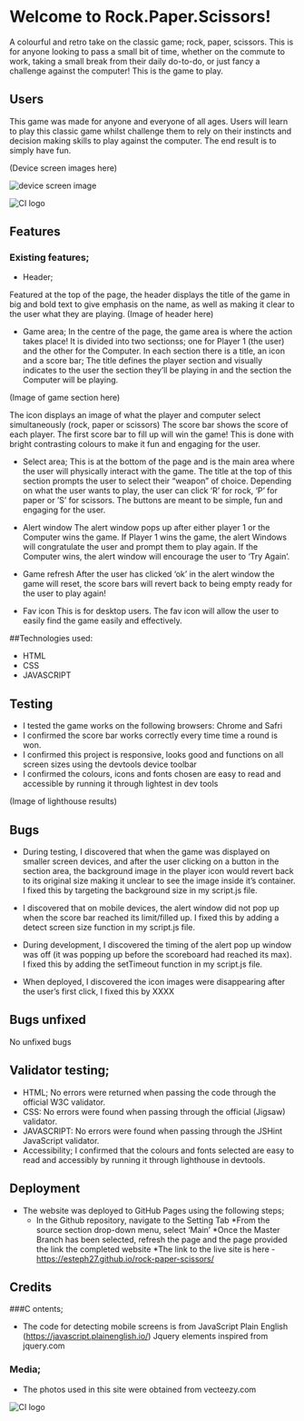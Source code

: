 # Welcome to Rock.Paper.Scissors!

A colourful and retro take on the classic game; rock, paper, scissors. This is for anyone looking to pass a small bit of time, whether on the commute to work, taking a small break from their daily do-to-do, or just fancy a challenge against the computer! This is the game to play. 

## Users
This game was made for anyone and everyone of all ages. 
Users will learn to play this classic game whilst challenge them to rely on their instincts and decision making skills to play against the computer. The end result is to simply have fun. 

(Device screen images here) 

![device screen image](assets/images/device.screens.png)

![CI logo](https://codeinstitute.s3.amazonaws.com/fullstack/ci_logo_small.png)

## Features

### Existing features;

* Header;

Featured at the top of the page, the header displays the title of the game in big and bold text to give emphasis on the name, as well as making it clear to the user what they are playing. 
(Image of header here)

* Game area;
In the centre of the page, the game area is where the action takes place! It is divided into two sectionss; one for Player 1 (the user) and the other for the Computer. In each section there is a title, an icon and a score bar;
The title defines the player section and visually indicates to the user the section they’ll be playing in and the section the Computer will be playing. 

(Image of game section here) 

The icon displays an image of what the player and computer select simultaneously  (rock, paper or scissors)
The score bar shows the score of each player. The first score bar to fill up will win the game! This is done with bright contrasting colours to make it fun and engaging for the user. 

* Select area;
This is at the bottom of the page and is the main area where the user will physically interact with the game. The title at the top of this section prompts the user to select their “weapon” of choice. Depending on what the user wants to play, the user can click ‘R’ for rock, ‘P’ for paper or ’S’ for scissors. The buttons are meant to be simple, fun and engaging for the user. 

* Alert window
The alert window pops up after either player 1 or the Computer wins the game. If Player 1 wins the game, the alert Windows will congratulate the user and prompt them to play again. If the Computer wins, the alert window will encourage the user to ‘Try Again’.

* Game refresh
After the user has clicked ‘ok’ in the alert window the game will reset, the score bars will revert back to being empty ready for the user to play again!

* Fav icon
This is for desktop users. The fav icon will allow the user to easily find the game easily and effectively.


##Technologies used:
* HTML
* CSS 
* JAVASCRIPT

## Testing
* I tested the game works on the following browsers: Chrome and Safri
* I confirmed the score bar works correctly every time time a round is won. 
* I confirmed this project is responsive, looks good and functions on all screen sizes using the devtools device toolbar 
* I confirmed the colours, icons and fonts chosen are easy to read and accessible by running it through lightest in dev tools

(Image of lighthouse results) 

## Bugs
* During testing, I discovered that when the game was displayed on smaller screen devices, and after the user clicking on a button in the section area, the background image in the player icon would revert back to its original size making it unclear to see the image inside it’s container. I fixed this by targeting the background size in my script.js file. 

* I discovered that on mobile devices, the alert window did not pop up when the score bar reached its limit/filled up. I fixed this by adding a detect screen size function in my script.js file.

* During development, I discovered the timing of the alert pop up window was off (it was popping up before the scoreboard had reached its max). I fixed this by adding the setTimeout function in my script.js file.

* When deployed, I discovered the icon images were disappearing after the user’s first click, I fixed this by XXXX

## Bugs unfixed 

No unfixed bugs 

## Validator testing;

* HTML; No errors were returned when passing the code through the official W3C validator.
* CSS: No errors were found when passing through the official (Jigsaw) validator.
* JAVASCRIPT: No errors were found when passing through the JSHint JavaScript validator. 
* Accessibility; I confirmed that the colours and fonts selected are easy to read and accessibly by running it through lighthouse in devtools.

## Deployment

* The website was deployed to GitHub Pages using the following steps;
    * In the Github repository, navigate to the Setting Tab 
    *From the source section drop-down menu, select ‘Main’
    *Once the Master Branch has been selected, refresh the page and the page provided the link the completed website 
    *The link to the live site is here - https://esteph27.github.io/rock-paper-scissors/

## Credits

###C ontents;

* The code for detecting mobile screens is from JavaScript Plain English (https://javascript.plainenglish.io/)
Jquery elements inspired from jquery.com

### Media;
* The photos used in this site were obtained from vecteezy.com


![CI logo](https://codeinstitute.s3.amazonaws.com/fullstack/ci_logo_small.png)


